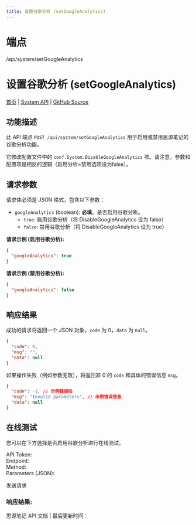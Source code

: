 ```yaml
---
title: 设置谷歌分析 (setGoogleAnalytics)
---
```

# 端点

/api/system/setGoogleAnalytics

# 设置谷歌分析 (setGoogleAnalytics)

[首页](../index.html) | [System API](index.html) | [GitHub Source](https://github.com/siyuan-note/siyuan/blob/master/kernel/api/system.go#L377)

## 功能描述

此 API 端点 `POST /api/system/setGoogleAnalytics` 用于启用或禁用思源笔记的谷歌分析功能。

它修改配置文件中的 `conf.System.DisableGoogleAnalytics` 项。请注意，参数和配置项是相反的逻辑（启用分析=禁用选项设为false）。

## 请求参数

请求体必须是 JSON 格式，包含以下参数：

-   `googleAnalytics` (boolean): **必填**。是否启用谷歌分析。
    -   `true`: 启用谷歌分析（将 DisableGoogleAnalytics 设为 false）
    -   `false`: 禁用谷歌分析（将 DisableGoogleAnalytics 设为 true）

**请求示例 (启用谷歌分析):**

```json
{
  "googleAnalytics": true
}
```

**请求示例 (禁用谷歌分析):**

```json
{
  "googleAnalytics": false
}
```

## 响应结果

成功的请求将返回一个 JSON 对象，`code` 为 0，`data` 为 `null`。

```json
{
  "code": 0,
  "msg": "",
  "data": null
}
```

如果操作失败（例如参数无效），将返回非 0 的 `code` 和具体的错误信息 `msg`。

```json
{
  "code": -1, // 示例错误码
  "msg": "Invalid parameters", // 示例错误信息
  "data": null
}
```

## 在线测试

您可以在下方选择是否启用谷歌分析进行在线测试。

API Token:   
Endpoint:   
Method:   
Parameters (JSON):  
  
发送请求

### 响应结果:

思源笔记 API 文档 | 最后更新时间：

